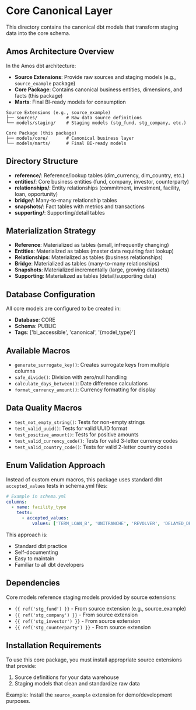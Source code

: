 # Core Canonical Layer

This directory contains the canonical dbt models that transform staging data into the core schema.

## Amos Architecture Overview

In the Amos dbt architecture:
- **Source Extensions**: Provide raw sources and staging models (e.g., `source_example` package)
- **Core Package**: Contains canonical business entities, dimensions, and facts (this package)
- **Marts**: Final BI-ready models for consumption

```
Source Extensions (e.g., source_example)
├── sources/           # Raw data source definitions
└── models/staging/    # Staging models (stg_fund, stg_company, etc.)

Core Package (this package)
├── models/core/       # Canonical business layer
└── models/marts/      # Final BI-ready models
```

## Directory Structure

- **reference/**: Reference/lookup tables (dim_currency, dim_country, etc.)
- **entities/**: Core business entities (fund, company, investor, counterparty)
- **relationships/**: Entity relationships (commitment, investment, facility, loan, opportunity)
- **bridge/**: Many-to-many relationship tables
- **snapshots/**: Fact tables with metrics and transactions
- **supporting/**: Supporting/detail tables

## Materialization Strategy

- **Reference**: Materialized as tables (small, infrequently changing)
- **Entities**: Materialized as tables (master data requiring fast lookup)
- **Relationships**: Materialized as tables (business relationships)
- **Bridge**: Materialized as tables (many-to-many relationships)
- **Snapshots**: Materialized incrementally (large, growing datasets)
- **Supporting**: Materialized as tables (detail/supporting data)

## Database Configuration

All core models are configured to be created in:
- **Database**: CORE
- **Schema**: PUBLIC
- **Tags**: ['bi_accessible', 'canonical', '{model_type}']

## Available Macros

- `generate_surrogate_key()`: Creates surrogate keys from multiple columns
- `safe_divide()`: Division with zero/null handling
- `calculate_days_between()`: Date difference calculations
- `format_currency_amount()`: Currency formatting for display

## Data Quality Macros

- `test_not_empty_string()`: Tests for non-empty strings
- `test_valid_uuid()`: Tests for valid UUID format
- `test_positive_amount()`: Tests for positive amounts
- `test_valid_currency_code()`: Tests for valid 3-letter currency codes
- `test_valid_country_code()`: Tests for valid 2-letter country codes

## Enum Validation Approach

Instead of custom enum macros, this package uses standard dbt `accepted_values` tests in schema.yml files:

```yaml
# Example in schema.yml
columns:
  - name: facility_type
    tests:
      - accepted_values:
          values: ['TERM_LOAN_B', 'UNITRANCHE', 'REVOLVER', 'DELAYED_DRAWDOWN', 'MEZZANINE', 'RCF', 'BRIDGE']
```

This approach is:
- Standard dbt practice
- Self-documenting
- Easy to maintain
- Familiar to all dbt developers

## Dependencies

Core models reference staging models provided by source extensions:
- `{{ ref('stg_fund') }}` - From source extension (e.g., source_example)
- `{{ ref('stg_company') }}` - From source extension
- `{{ ref('stg_investor') }}` - From source extension  
- `{{ ref('stg_counterparty') }}` - From source extension

## Installation Requirements

To use this core package, you must install appropriate source extensions that provide:
1. Source definitions for your data warehouse
2. Staging models that clean and standardize raw data

Example: Install the `source_example` extension for demo/development purposes.